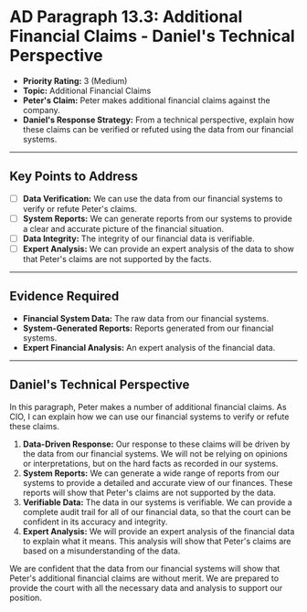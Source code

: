 # AD Paragraph 13.3: Additional Financial Claims - Daniel's Technical Perspective

- **Priority Rating:** 3 (Medium)
- **Topic:** Additional Financial Claims
- **Peter's Claim:** Peter makes additional financial claims against the company.
- **Daniel's Response Strategy:** From a technical perspective, explain how these claims can be verified or refuted using the data from our financial systems.

---

## Key Points to Address

- [ ] **Data Verification:** We can use the data from our financial systems to verify or refute Peter's claims.
- [ ] **System Reports:** We can generate reports from our systems to provide a clear and accurate picture of the financial situation.
- [ ] **Data Integrity:** The integrity of our financial data is verifiable.
- [ ] **Expert Analysis:** We can provide an expert analysis of the data to show that Peter's claims are not supported by the facts.

---

## Evidence Required

- **Financial System Data:** The raw data from our financial systems.
- **System-Generated Reports:** Reports generated from our financial systems.
- **Expert Financial Analysis:** An expert analysis of the financial data.

---

## Daniel's Technical Perspective

In this paragraph, Peter makes a number of additional financial claims. As CIO, I can explain how we can use our financial systems to verify or refute these claims.

1.  **Data-Driven Response:** Our response to these claims will be driven by the data from our financial systems. We will not be relying on opinions or interpretations, but on the hard facts as recorded in our systems.
2.  **System Reports:** We can generate a wide range of reports from our systems to provide a detailed and accurate view of our finances. These reports will show that Peter's claims are not supported by the data.
3.  **Verifiable Data:** The data in our systems is verifiable. We can provide a complete audit trail for all of our financial data, so that the court can be confident in its accuracy and integrity.
4.  **Expert Analysis:** We will provide an expert analysis of the financial data to explain what it means. This analysis will show that Peter's claims are based on a misunderstanding of the data.

We are confident that the data from our financial systems will show that Peter's additional financial claims are without merit. We are prepared to provide the court with all the necessary data and analysis to support our position.
